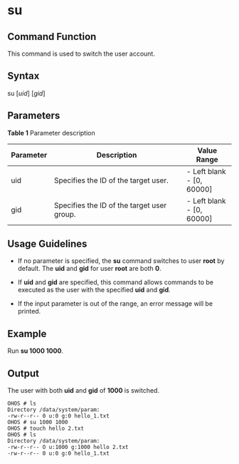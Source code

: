 # su


## Command Function

This command is used to switch the user account.


## Syntax

su [_uid_] [_gid_]


## Parameters

**Table 1** Parameter description

| Parameter| Description| Value Range| 
| -------- | -------- | -------- |
| uid | Specifies the ID of the target user.| - Left blank<br>- [0, 60000] | 
| gid | Specifies the ID of the target user group.| - Left blank<br>- [0, 60000] | 


## Usage Guidelines

- If no parameter is specified, the **su** command switches to user **root** by default. The **uid** and **gid** for user **root** are both **0**.

- If **uid** and **gid** are specified, this command allows commands to be executed as the user with the specified **uid** and **gid**.

- If the input parameter is out of the range, an error message will be printed.


## Example

Run **su 1000 1000**.


## Output

The user with both **uid** and **gid** of **1000** is switched.

```
OHOS # ls
Directory /data/system/param:
-rw-r--r-- 0 u:0 g:0 hello_1.txt
OHOS # su 1000 1000
OHOS # touch hello 2.txt
OHOS # ls
Directory /data/system/param:
-rw-r--r-- O u:1000 g:1000 hello 2.txt
-гw-r--r-- 0 u:0 g:0 hello_1.txt
```
